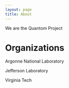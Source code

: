 ```yaml
---
layout: page
title: About
---
```


 We are the Quantom Project

# Organizations

Argonne National Laboratory

Jefferson Laboratory

Virginia Tech
